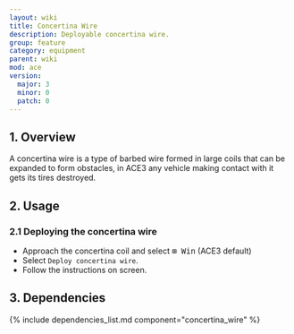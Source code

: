 ```yaml
---
layout: wiki
title: Concertina Wire
description: Deployable concertina wire.
group: feature
category: equipment
parent: wiki
mod: ace
version:
  major: 3
  minor: 0
  patch: 0
---
```


## 1. Overview

A concertina wire is a type of barbed wire formed in large coils that can be expanded to form obstacles, in ACE3 any vehicle making contact with it gets its tires destroyed.

## 2. Usage

### 2.1 Deploying the concertina wire
- Approach the concertina coil and select <kbd>⊞&nbsp;Win</kbd> (ACE3 default)
- Select `Deploy concertina wire`.
- Follow the instructions on screen.

## 3. Dependencies

{% include dependencies_list.md component="concertina_wire" %}
